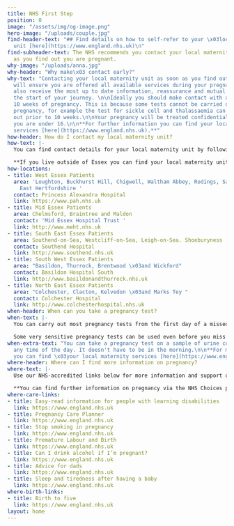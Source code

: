 ```yaml
---
title: NHS First Step
position: 0
image: "/assets/img/og-image.png"
hero-image: "/uploads/couple.jpg"
find-header-text: "## Find details on how to self-refer to your \x03local maternity
  unit [here](https://www.england.nhs.uk)\n"
find-subheader-text: The NHS recommends you contact your local maternity unit as soon
  as you find out you are pregnant.
why-image: "/uploads/anna.jpg"
why-header: "Why make\x03 contact early?"
why-text: "Contacting your local maternity unit as soon as you find out you are pregnant
  will ensure you are offered all available services during your pregnancy. You will
  also receive the most up to date information, reassurance and mutual support at
  the start of your journey. \n\nIdeally you should make contact with a midwife before
  10 weeks of pregnancy. This is because some tests cannot be carried out later in
  pregnancy, for example the test for sickle cell and thalassaemia can only be carried
  out prior to 10 weeks.\n\nYour pregnancy will be treated confidentially, even if
  you are under 16.\n\n**For further information you can find your local maternity
  services [here](https://www.england.nhs.uk).**"
how-header: How do I contact my local maternity unit?
how-text: |-
  You can find contact details for your local maternity unit by following the links on this page.

  **If you live outside of Essex you can find your local maternity unit via the NHS Choices page [here](https://www.england.nhs.uk).**
how-locations:
- title: West Essex Patients
  area: 'Loughton, Buckhurst Hill, Chigwell, Waltham Abbey, Rodings, Saffron Walden,
    East Hertfordshire '
  contact: Princess Alexandra Hospital
  link: https://www.pah.nhs.uk
- title: Mid Essex Patients
  area: Chelmsford, Braintree and Maldon
  contact: 'Mid Essex Hospital Trust '
  link: http://www.meht.nhs.uk
- title: South East Essex Patients
  area: Southend-on-Sea, Westcliff-on-Sea, Leigh-on-Sea. Shoeburyness
  contact: Southend Hospital
  link: http://www.southend.nhs.uk
- title: South West Essex Patients
  area: "Basildon, Thurrock, Brentwood \x03and Wickford"
  contact: Basildon Hospital South
  link: http://www.basildonandthurrock.nhs.uk
- title: North East Essex Patients
  area: "Colchester, Clacton, Kelvedon \x03and Marks Tey "
  contact: Colchester Hospital
  link: http://www.colchesterhospital.nhs.uk
when-header: When can you take a pregnancy test?
when-text: |-
  You can carry out most pregnancy tests from the first day of a missed period. If you don't know when your next period is due, take the test at least 21 days after you last had unprotected sex.

  Some very sensitive pregnancy tests can be used even before you miss a period, from as early as eight days after conception.
when-extra-text: "You can take a pregnancy test on a sample of urine collected at
  any time of the day. It doesn't have to be in the morning.\n\n**For more information
  you can find \x03your local maternity services [here](https://www.england.nhs.uk).**"
where-header: Where can I find more information on pregnancy?
where-text: |-
  Use our NHS-accredited links below for more information and support on pregnancy, childbirth and becoming a new parent.

  **You can find further information on pregnancy via the NHS Choices page [here](https://www.england.nhs.uk).**
where-care-links:
- title: Easy-read information for people with learning disabilities
  link: https://www.england.nhs.uk
- title: Pregnancy Care Planner
  link: https://www.england.nhs.uk
- title: Stop smoking in pregnancy
  link: https://www.england.nhs.uk
- title: Premature Labour and Birth
  link: https://www.england.nhs.uk
- title: Can I drink alcohol if I’m pregnant?
  link: https://www.england.nhs.uk
- title: Advice for dads
  link: https://www.england.nhs.uk
- title: Sleep and tiredness after having a baby
  link: https://www.england.nhs.uk
where-birth-links:
- title: Birth to five
  link: https://www.england.nhs.uk
layout: home
---
```


